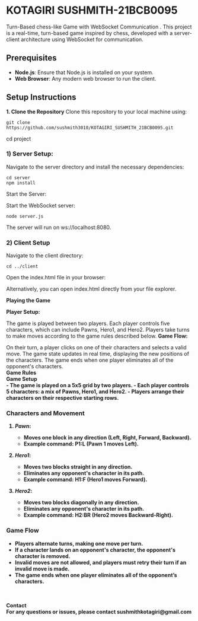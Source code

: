 # KOTAGIRI SUSHMITH-21BCB0095
Turn-Based chess-like Game with WebSocket Communication . This project is a real-time, turn-based game inspired by chess, developed with a server-client architecture using WebSocket for communication.


## Prerequisites
- **Node.js**: Ensure that Node.js is installed on your system.
- **Web Browser**: Any modern web browser to run the client.

## <b>Setup Instructions</b>
<b>1. Clone the Repository</b>
Clone this repository to your local machine using:
                
    git clone https://github.com/sushmith3010/KOTAGIRI_SUSHMITH_21BCB0095.git

cd project

<b><h3>1) Server Setup:</h3></b>

Navigate to the server directory and install the necessary dependencies:
    </br>
    
    cd server
    npm install


Start the Server:

Start the WebSocket server:
</br>

    node server.js


The server will run on ws://localhost:8080.


<b><h3>2) Client Setup</h3></b>

Navigate to the client directory:
    
    cd ../client

Open the index.html file in your browser:

Alternatively, you can open index.html directly from your file explorer.


<b>Playing the Game

Player Setup:
</b>

The game is played between two players. Each player controls five characters, which can include Pawns, Hero1, and Hero2.
Players take turns to make moves according to the game rules described below.
<b>
Game Flow:

</b>
On their turn, a player clicks on one of their characters and selects a valid move.
The game state updates in real time, displaying the new positions of the characters.
The game ends when one player eliminates all of the opponent's characters.

</br>
<b>
<b>
Game Rules
  <br>
Game Setup
</b>
</br>
- The game is played on a 5x5 grid by two players.
- Each player controls 5 characters: a mix of Pawns, Hero1, and Hero2.
- Players arrange their characters on their respective starting rows.

### Characters and Movement
1. *Pawn*:
   - Moves one block in any direction (Left, Right, Forward, Backward).
   - Example command: P1:L (Pawn 1 moves Left).

2. *Hero1*:
   - Moves two blocks straight in any direction.
   - Eliminates any opponent's character in its path.
   - Example command: H1:F (Hero1 moves Forward).

3. *Hero2*:
   - Moves two blocks diagonally in any direction.
   - Eliminates any opponent's character in its path.
   - Example command: H2:BR (Hero2 moves Backward-Right).

### Game Flow

- Players alternate turns, making one move per turn.
- If a character lands on an opponent's character, the opponent's character is removed.
- Invalid moves are not allowed, and players must retry their turn if an invalid move is made.
- The game ends when one player eliminates all of the opponent’s characters.

</br>
</br>
<b>
Contact
</b>                    
</br>
    For any questions or issues, please contact sushmithkotagiri@gmail.com 
